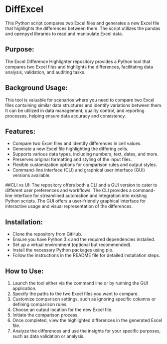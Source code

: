 # DiffExcel
This Python script compares two Excel files and generates a new Excel file that highlights the differences between them. The script utilizes the pandas and openpyxl libraries to read and manipulate Excel data.

## Purpose:
The Excel Difference Highlighter repository provides a Python tool that compares two Excel files and highlights the differences, facilitating data analysis, validation, and auditing tasks.

## Background Usage:
This tool is valuable for scenarios where you need to compare two Excel files containing similar data structures and identify variations between them. It can be utilized in data management, quality control, and reporting processes, helping ensure data accuracy and consistency.

## Features:

* Compare two Excel files and identify differences in cell values.
* Generate a new Excel file highlighting the differing cells.
* Supports various data types, including numbers, text, dates, and more.
* Preserves original formatting and styling of the input files.
* Flexible customization options for comparison rules and output styles.
* Command-line interface (CLI) and graphical user interface (GUI) versions available.

##CLI vs UI:
The repository offers both a CLI and a GUI version to cater to different user preferences and workflows. The CLI provides a command-line interface for streamlined automation and integration into existing Python scripts. The GUI offers a user-friendly graphical interface for interactive usage and visual representation of the differences.

## Installation:

* Clone the repository from GitHub.
* Ensure you have Python 3.x and the required dependencies installed.
* Set up a virtual environment (optional but recommended).
* Install the necessary Python packages using pip.
* Follow the instructions in the README file for detailed installation steps.

## How to Use:

1. Launch the tool either via the command line or by running the GUI application.
1. Specify the paths to the two Excel files you want to compare.
1. Customize comparison settings, such as ignoring specific columns or defining comparison rules.
1. Choose an output location for the new Excel file.
1. Initiate the comparison process.
1. Once completed, view the highlighted differences in the generated Excel file.
1. Analyze the differences and use the insights for your specific purposes, such as data validation or analysis.
